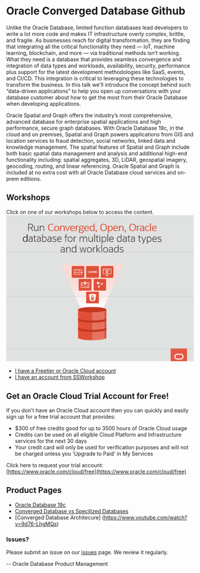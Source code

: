# Oracle Converged Database Github

Unlike the Oracle Database, limited function databases lead developers to write a lot more code and makes IT infrastructure overly complex, brittle, and fragile. 
As businesses reach for digital transformation, they are finding that integrating all the critical functionality they need — IoT, machine learning, blockchain, and more — via traditional methods isn’t working. What they need is a database that provides seamless convergence and integration of data types and workloads, availability, security, performance plus support for the latest development methodologies like SaaS, events, and CI/CD. This integration is critical to leveraging these technologies to transform the business. 
In this talk we'll introduce the concept behind such “data-driven applications” to help you open up conversations with your database customer about how to get the most from their Oracle Database when developing applications.

Oracle Spatial and Graph offers the industry’s most comprehensive, advanced database for enterprise spatial applications and high performance, secure graph databases. With Oracle Database 19c, in the cloud and on premises, Spatial and Graph powers applications from GIS and location services to fraud detection, social networks, linked data and knowledge management. 
The spatial features of Spatial and Graph include both basic spatial data management and analysis and additional high-end functionality including: spatial aggregates, 3D, LiDAR, geospatial imagery, geocoding, routing, and linear referencing. 
Oracle Spatial and Graph is included at no extra cost with all Oracle Database cloud services and on-prem editions.


## Workshops
Click on one of our workshops below to access the content.
[![](./images/Converged_Database.PNG)](https://oracle.github.io/learning-library/data-management-library/database/multitenant/freetier/index.html)  

- [I have a Freetier or Oracle Cloud account](https://oracle.github.io/learning-library/data-management-library/database/multitenant/freetier/index.html)
- [I have an account from SSWorkshop](https://oracle.github.io/learning-library/data-management-library/database/multitenant/ssworkshop/index.html)


## Get an Oracle Cloud Trial Account for Free!
If you don't have an Oracle Cloud account then you can quickly and easily sign up for a free trial account that provides:
- $300 of free credits good for up to 3500 hours of Oracle Cloud usage
- Credits can be used on all eligible Cloud Platform and Infrastructure services for the next 30 days
- Your credit card will only be used for verification purposes and will not be charged unless you 'Upgrade to Paid' in My Services

Click here to request your trial account: [https://www.oracle.com/cloud/free](https://www.oracle.com/cloud/free)


## Product Pages
- [Oracle Database 19c](https://www.oracle.com/database/)
- [Converged Database vs Specilized Databases](https://www.youtube.com/watch?v=Sbbw2mcrfiA)
- [Converged Database Architecure] (https://www.youtube.com/watch?v=9d76-LhgMQs)


### Issues?
Please submit an issue on our [issues](https://github.com/oracle/learning-library/issues) page.  We review it regularly.

-- Oracle Database Product Management

